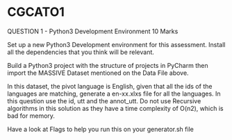 # CGCATO1
QUESTION 1 - Python3 Development Environment					         10 Marks

Set up a new Python3 Development environment for this assessment. Install all the dependencies that you think will be relevant. 

Build a Python3 project with the structure of projects in PyCharm then import the MASSIVE Dataset mentioned on the Data File above. 

In this dataset, the pivot language is English, given that all the ids of the languages are matching, generate a en-xx.xlxs file for all the languages. In this question use the id, utt and the annot_utt.  Do not use Recursive algorithms in this solution as they have a time complexity of O(n2), which is bad for memory. 

Have a look at Flags to help you run this on your generator.sh file

